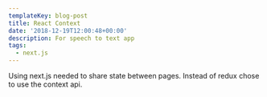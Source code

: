 ```yaml
---
templateKey: blog-post
title: React Context
date: '2018-12-19T12:00:48+00:00'
description: For speech to text app
tags:
  - next.js
---
```

Using next.js needed to share state between pages. Instead of redux chose to use the context api.
